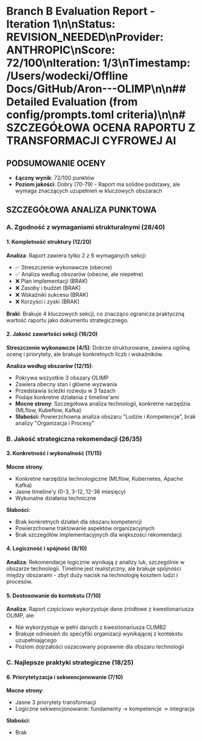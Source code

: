# Branch B Evaluation Report - Iteration 1\n\n**Status**: REVISION_NEEDED\n**Provider**: ANTHROPIC\n**Score**: 72/100\n**Iteration**: 1/3\n**Timestamp**: /Users/wodecki/Offline Docs/GitHub/Aron---OLIMP\n\n## Detailed Evaluation (from config/prompts.toml criteria)\n\n# SZCZEGÓŁOWA OCENA RAPORTU Z TRANSFORMACJI CYFROWEJ AI

## PODSUMOWANIE OCENY
- **Łączny wynik**: 72/100 punktów
- **Poziom jakości**: Dobry (70-79) - Raport ma solidne podstawy, ale wymaga znaczących uzupełnień w kluczowych obszarach

## SZCZEGÓŁOWA ANALIZA PUNKTOWA

### A. Zgodność z wymaganiami strukturalnymi (28/40)

#### 1. Kompletność struktury (12/20)
**Analiza**: Raport zawiera tylko 2 z 6 wymaganych sekcji:
- ✅ Streszczenie wykonawcze (obecne)
- ✅ Analiza według obszarów (obecne, ale niepełne)
- ❌ Plan implementacji (BRAK)
- ❌ Zasoby i budżet (BRAK)
- ❌ Wskaźniki sukcesu (BRAK)
- ❌ Korzyści i zyski (BRAK)

**Braki**: Brakuje 4 kluczowych sekcji, co znacząco ogranicza praktyczną wartość raportu jako dokumentu strategicznego.

#### 2. Jakość zawartości sekcji (16/20)
**Streszczenie wykonawcze (4/5)**: Dobrze strukturowane, zawiera ogólną ocenę i priorytety, ale brakuje konkretnych liczb i wskaźników.

**Analiza według obszarów (12/15)**: 
- Pokrywa wszystkie 3 obszary OLIMP
- Zawiera obecny stan i główne wyzwania
- Przedstawia ścieżki rozwoju w 3 fazach
- Podaje konkretne działania z timeline'ami
- **Mocne strony**: Szczegółowa analiza technologii, konkretne narzędzia (MLflow, Kubeflow, Kafka)
- **Słabości**: Powierzchowna analiza obszaru "Ludzie i Kompetencje", brak analizy "Organizacja i Procesy"

### B. Jakość strategiczna rekomendacji (26/35)

#### 3. Konkretność i wykonalność (11/15)
**Mocne strony**:
- Konkretne narzędzia technologiczne (MLflow, Kubernetes, Apache Kafka)
- Jasne timeline'y (0-3, 3-12, 12-36 miesięcy)
- Wykonalne działania techniczne

**Słabości**:
- Brak konkretnych działań dla obszaru kompetencji
- Powierzchowne traktowanie aspektów organizacyjnych
- Brak szczegółów implementacyjnych dla większości rekomendacji

#### 4. Logiczność i spójność (8/10)
**Analiza**: Rekomendacje logicznie wynikają z analizy luk, szczególnie w obszarze technologii. Timeline jest realistyczny, ale brakuje spójności między obszarami - zbyt duży nacisk na technologię kosztem ludzi i procesów.

#### 5. Dostosowanie do kontekstu (7/10)
**Analiza**: Raport częściowo wykorzystuje dane źródłowe z kwestionariusza OLIMP, ale:
- Nie wykorzystuje w pełni danych z kwestionariusza CLIMB2
- Brakuje odniesień do specyfiki organizacji wynikającej z kontekstu uzupełniającego
- Poziom dojrzałości oszacowany poprawnie dla obszaru technologii

### C. Najlepsze praktyki strategiczne (18/25)

#### 6. Priorytetyzacja i sekwencjonowanie (7/10)
**Mocne strony**:
- Jasne 3 priorytety transformacji
- Logiczne sekwencjonowanie: fundamenty → kompetencje → integracja

**Słabości**:
- Brak